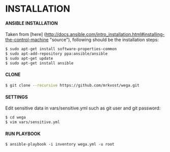 INSTALLATION
============

#### ANSIBLE INSTALLATION ####
Taken from [here] (http://docs.ansible.com/intro_installation.html#installing-the-control-machine "source"), following should be the installation steps:

```bash
$ sudo apt-get install software-properties-common
$ sudo apt-add-repository ppa:ansible/ansible
$ sudo apt-get update
$ sudo apt-get install ansible
```

#### CLONE ####

```bash
$ git clone --recursive https://github.com/mrkvost/wega.git
```

#### SETTINGS ####
Edit sensitive data in vars/sensitive.yml such as git user and git password:

```bash
$ cd wega
$ vim vars/sensitive.yml
```

#### RUN PLAYBOOK ####

```
$ ansible-playbook -i inventory wega.yml -u root
```
